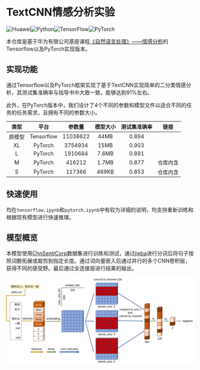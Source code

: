 # TextCNN情感分析实验

![Huawei](https://img.shields.io/badge/Huawei-%23FF0000.svg?style=for-the-badge&logo=huawei&logoColor=white)![Python](https://img.shields.io/badge/python-3670A0?style=for-the-badge&logo=python&logoColor=ffdd54)![TensorFlow](https://img.shields.io/badge/TensorFlow-%23FF6F00.svg?style=for-the-badge&logo=TensorFlow&logoColor=white)![PyTorch](https://img.shields.io/badge/PyTorch-%23EE4C2C.svg?style=for-the-badge&logo=PyTorch&logoColor=white)

本仓库是基于华为有限公司基座课程[《自然语言处理》——情感分析](https://connect.huaweicloud.com/courses/learn/course-v1:HuaweiX+CBUCNXA028+Self-paced/about)的Tensorflow以及PyTorch实现版本。

## 实现功能

通过Tensorflow以及PyTorch框架实现了基于TextCNN实现简单的二分类情感分析，其测试集准确率与指导书中大致一致，能够达到91%左右。

此外，在PyTorch版本中，我们设计了4个不同的参数和模型文件以适合不同的任务的任务需求，且拥有不同的参数大小。

|  类型  |    平台    |  参数量  | 模型大小 | 测试集准确率 |   链接   |
| :----: | :--------: | :------: | :------: | :----------: | :------: |
| 原模型 | Tensorflow | 11038622 |   44MB   |    0.894     |          |
|   XL   |  PyTorch   | 3754934  |   15MB   |    0.903     |          |
|   L    |  PyTorch   | 1910684  |  7.6MB   |    0.891     |          |
|   M    |  PyTorch   |  416212  |  1.7MB   |    0.877     | 仓库内含 |
|   S    |  PyTorch   |  117366  |  469KB   |    0.853     | 仓库内含 |

## 快速使用

均在`tensorflow.ipynb`和`pytorch.ipynb`中有较为详细的说明，均支持重新训练和根据现有模型进行快速推理。

## 模型概览

本模型使用[ChnSentiCorp](https://www.sciencedirect.com/science/article/abs/pii/S0957417407001534)数据集进行训练和测试，通过[jieba](https://github.com/fxsjy/jieba)进行分词后将句子按照词数拓展或裁剪到指定长度。通过词向量嵌入后通过并行的多个CNN卷积层，获得不同的感受野。最后通过全连接层进行结果的输出。

![TextCNN](figure/model.svg)

